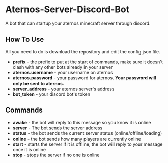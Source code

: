 # Aternos-Server-Discord-Bot
A bot that can startup your aternos minecraft server through discord.

## How To Use
All you need to do is download the repository and edit the config.json file.
- **prefix** - the prefix to put at the start of commands, make sure it doesn't clash with any other bots already in your server
- **aternos.username** - your username on aternos
- **aternos.password** - your password for aternos. **Your password will only be sent to aternos.**
- **server_address** - your aternos server's address
- **bot_token** - your discord bot's token

## Commands
- **awake** - the bot will reply to this message so you know it is online
- **server** - The bot sends the server address
- **status** - the bot sends the current server status (online/offline/loading)
- **online** - the bot sends how many players are currently online
- **start** - starts the server if it is offline, the bot will reply to your message once it is online
- **stop** - stops the server if no one is online
